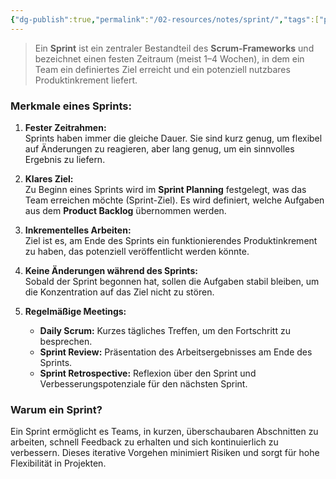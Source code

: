 ```yaml
---
{"dg-publish":true,"permalink":"/02-resources/notes/sprint/","tags":["projektmanagement/vorgehensmodell/agile"]}
---
```


>Ein **Sprint** ist ein zentraler Bestandteil des **Scrum-Frameworks** und bezeichnet einen festen Zeitraum (meist 1–4 Wochen), in dem ein Team ein definiertes Ziel erreicht und ein potenziell nutzbares Produktinkrement liefert. 

### Merkmale eines Sprints:
1. **Fester Zeitrahmen:**  
   Sprints haben immer die gleiche Dauer. Sie sind kurz genug, um flexibel auf Änderungen zu reagieren, aber lang genug, um ein sinnvolles Ergebnis zu liefern.
   
2. **Klares Ziel:**  
   Zu Beginn eines Sprints wird im **Sprint Planning** festgelegt, was das Team erreichen möchte (Sprint-Ziel). Es wird definiert, welche Aufgaben aus dem **Product Backlog** übernommen werden.

3. **Inkrementelles Arbeiten:**  
   Ziel ist es, am Ende des Sprints ein funktionierendes Produktinkrement zu haben, das potenziell veröffentlicht werden könnte.

4. **Keine Änderungen während des Sprints:**  
   Sobald der Sprint begonnen hat, sollen die Aufgaben stabil bleiben, um die Konzentration auf das Ziel nicht zu stören.

5. **Regelmäßige Meetings:**  
   - **Daily Scrum:** Kurzes tägliches Treffen, um den Fortschritt zu besprechen.
   - **Sprint Review:** Präsentation des Arbeitsergebnisses am Ende des Sprints.
   - **Sprint Retrospective:** Reflexion über den Sprint und Verbesserungspotenziale für den nächsten Sprint.

### Warum ein Sprint?
Ein Sprint ermöglicht es Teams, in kurzen, überschaubaren Abschnitten zu arbeiten, schnell Feedback zu erhalten und sich kontinuierlich zu verbessern. Dieses iterative Vorgehen minimiert Risiken und sorgt für hohe Flexibilität in Projekten.